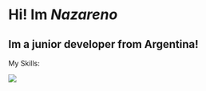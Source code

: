 # Hi! Im *Nazareno* 
## Im a junior developer from Argentina! <br>
My Skills: <p align="justify">
  <a href="https://skillicons.dev">
    <img src="https://skillicons.dev/icons?i=java,spring,mysql,js,html,css,tailwind&theme=dark&perline=3" />
  </a>
</p>
